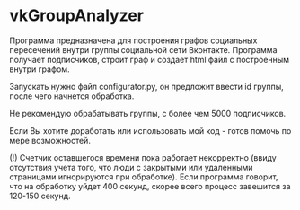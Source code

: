 # vkGroupAnalyzer

Программа предназначена для построения графов социальных пересечений внутри группы социальной сети Вконтакте. Программа получает подписчиков, строит граф и создает html файл с построенным внутри графом.

Запускать нужно файл configurator.py, он предложит ввести id группы, после чего начнется обработка.

Не рекомендую обрабатывать группы, с более чем 5000 подписчиков.

Если Вы хотите доработать или использовать мой код - готов помочь по мере возможностей.

(!) Счетчик оставшегося времени пока работает некорректно (ввиду отсутствия учета того, что люди с закрытыми или удаленными страницами игнорируются при обработке). Если программа говорит, что на обработку уйдет 400 секунд, скорее всего процесс завешится за 120-150 секунд.
